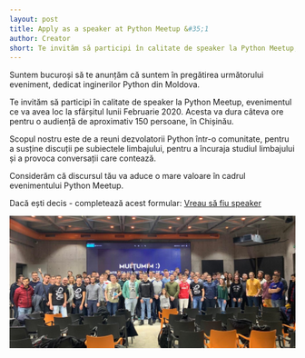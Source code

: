 ```yaml
---
layout: post
title: Apply as a speaker at Python Meetup &#35;1
author: Creator
short: Te invităm să participi în calitate de speaker la Python Meetup, evenimentul ce va avea loc la sfârșitul lunii Februarie 2020. Acesta va dura câteva ore pentru o audiență de aproximativ 150 persoane, în Chișinău.
---
```


Suntem bucuroși să te anunțăm că suntem în pregătirea următorului eveniment, dedicat inginerilor Python din Moldova.

Te invităm să participi în calitate de speaker la Python Meetup, evenimentul ce va avea loc la sfârșitul lunii Februarie 2020. Acesta va dura câteva ore pentru o audiență de aproximativ 150 persoane, în Chișinău.

Scopul nostru este de a reuni dezvolatorii Python într-o comunitate, pentru a susține discuții pe subiectele limbajului, pentru a încuraja studiul limbajului și a provoca conversații care contează.

Considerăm că discursul tău va aduce o mare valoare în cadrul evenimentului Python Meetup. 

Dacă ești decis - completează acest formular: [Vreau să fiu speaker](/speaker.html)


![Community photo](/public/assets/common/community.jpg)